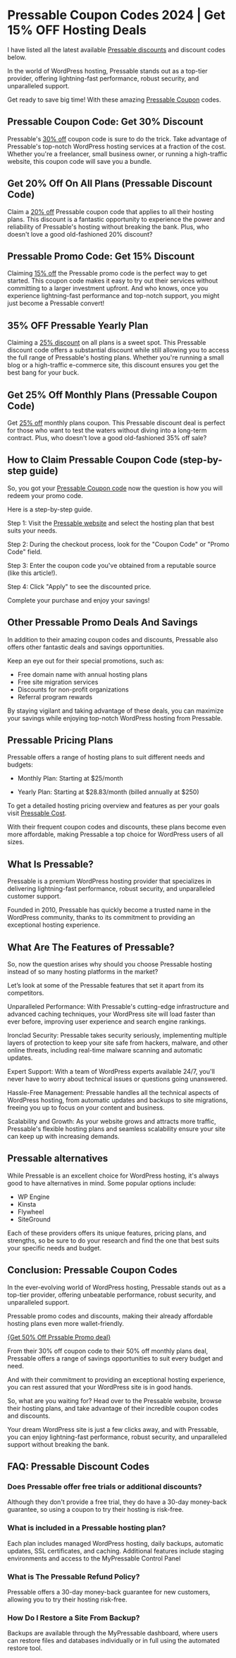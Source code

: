 # Pressable Coupon Codes 2024 | Get 15% OFF Hosting Deals

I have listed all the latest available [Pressable discounts](https://bit.ly/3VOYFxX) and discount codes below.

In the world of WordPress hosting, Pressable stands out as a top-tier provider, offering lightning-fast performance, robust security, and unparalleled support.

Get ready to save big time! With these amazing [Pressable Coupon](https://github.com/Johniereed/Pressable-coupons) codes.

## Pressable Coupon Code: Get 30% Discount

Pressable's [30% off](https://bit.ly/3VOYFxX) coupon code is sure to do the trick. Take advantage of Pressable's top-notch WordPress hosting services at a fraction of the cost. Whether you're a freelancer, small business owner, or running a high-traffic website, this coupon code will save you a bundle.

## Get 20% Off On All Plans (Pressable Discount Code)

Claim a [20% off](https://bit.ly/3VOYFxX) Pressable coupon code that applies to all their hosting plans. This discount is a fantastic opportunity to experience the power and reliability of Pressable's hosting without breaking the bank. Plus, who doesn't love a good old-fashioned 20% discount?

## Pressable Promo Code: Get 15% Discount

Claiming [15% off](https://bit.ly/3VOYFxX) the Pressable promo code is the perfect way to get started. This coupon code makes it easy to try out their services without committing to a larger investment upfront. And who knows, once you experience lightning-fast performance and top-notch support, you might just become a Pressable convert!

## 35% OFF Pressable Yearly Plan

Claiming a [25% discount](https://bit.ly/3VOYFxX) on all plans is a sweet spot. This Pressable discount code offers a substantial discount while still allowing you to access the full range of Pressable's hosting plans. Whether you're running a small blog or a high-traffic e-commerce site, this discount ensures you get the best bang for your buck.

## Get 25% Off Monthly Plans (Pressable Coupon Code)

Get [25% off](https://bit.ly/3VOYFxX) monthly plans coupon. This Pressable discount deal is perfect for those who want to test the waters without diving into a long-term contract. Plus, who doesn't love a good old-fashioned 35% off sale?

## How to Claim Pressable Coupon Code (step-by-step guide)

So, you got your [Pressable Coupon code](https://seller-forum.com/t/pressable-coupon-discount-25-off-promo-for-2024/5255) now the question is how you will redeem your promo code.

Here is a step-by-step guide.

Step 1: Visit the [Pressable website](https://bit.ly/3VOYFxX) and select the hosting plan that best suits your needs.

Step 2: During the checkout process, look for the "Coupon Code" or "Promo Code" field.

Step 3: Enter the coupon code you've obtained from a reputable source (like this article!).

Step 4: Click "Apply" to see the discounted price.

Complete your purchase and enjoy your savings!

## Other Pressable Promo Deals And Savings

In addition to their amazing coupon codes and discounts, Pressable also offers other fantastic deals and savings opportunities.

Keep an eye out for their special promotions, such as:

* Free domain name with annual hosting plans
* Free site migration services
* Discounts for non-profit organizations
* Referral program rewards

By staying vigilant and taking advantage of these deals, you can maximize your savings while enjoying top-notch WordPress hosting from Pressable.

## Pressable Pricing Plans

Pressable offers a range of hosting plans to suit different needs and budgets:

* Monthly Plan: Starting at $25/month

* Yearly Plan: Starting at $28.83/month (billed annually at $250)

To get a detailed hosting pricing overview and features as per your goals visit [Pressable Cost](https://pressable.com/pricing/).

With their frequent coupon codes and discounts, these plans become even more affordable, making Pressable a top choice for WordPress users of all sizes.

## What Is Pressable?

Pressable is a premium WordPress hosting provider that specializes in delivering lightning-fast performance, robust security, and unparalleled customer support.

Founded in 2010, Pressable has quickly become a trusted name in the WordPress community, thanks to its commitment to providing an exceptional hosting experience.

## What Are The Features of Pressable?

So, now the question arises why should you choose Pressable hosting instead of so many hosting platforms in the market?

Let’s look at some of the Pressable features that set it apart from its competitors.

Unparalleled Performance: With Pressable's cutting-edge infrastructure and advanced caching techniques, your WordPress site will load faster than ever before, improving user experience and search engine rankings.

Ironclad Security: Pressable takes security seriously, implementing multiple layers of protection to keep your site safe from hackers, malware, and other online threats, including real-time malware scanning and automatic updates.

Expert Support: With a team of WordPress experts available 24/7, you'll never have to worry about technical issues or questions going unanswered.

Hassle-Free Management: Pressable handles all the technical aspects of WordPress hosting, from automatic updates and backups to site migrations, freeing you up to focus on your content and business.

Scalability and Growth: As your website grows and attracts more traffic, Pressable's flexible hosting plans and seamless scalability ensure your site can keep up with increasing demands.

## Pressable alternatives

While Pressable is an excellent choice for WordPress hosting, it's always good to have alternatives in mind. Some popular options include:

* WP Engine
* Kinsta
* Flywheel
* SiteGround

Each of these providers offers its unique features, pricing plans, and strengths, so be sure to do your research and find the one that best suits your specific needs and budget.

## Conclusion: Pressable Coupon Codes

In the ever-evolving world of WordPress hosting, Pressable stands out as a top-tier provider, offering unbeatable performance, robust security, and unparalleled support.

Pressable promo codes and discounts, making their already affordable hosting plans even more wallet-friendly.

[{Get 50% Off Prssable Promo deal}](https://bit.ly/3VOYFxX)

From their 30% off coupon code to their 50% off monthly plans deal, Pressable offers a range of savings opportunities to suit every budget and need.

And with their commitment to providing an exceptional hosting experience, you can rest assured that your WordPress site is in good hands.

So, what are you waiting for? Head over to the Pressable website, browse their hosting plans, and take advantage of their incredible coupon codes and discounts.

Your dream WordPress site is just a few clicks away, and with Pressable, you can enjoy lightning-fast performance, robust security, and unparalleled support without breaking the bank.

## FAQ: Pressable Discount Codes

### Does Pressable offer free trials or additional discounts?

Although they don't provide a free trial, they do have a 30-day money-back guarantee, so using a coupon to try their hosting is risk-free.

### What is included in a Pressable hosting plan?

Each plan includes managed WordPress hosting, daily backups, automatic updates, SSL certificates, and caching. Additional features include staging environments and access to the MyPressable Control Panel​

### What is The Pressable Refund Policy?

Pressable offers a 30-day money-back guarantee for new customers, allowing you to try their hosting risk-free​.

### How Do I Restore a Site From Backup?

Backups are available through the MyPressable dashboard, where users can restore files and databases individually or in full using the automated restore tool​.

